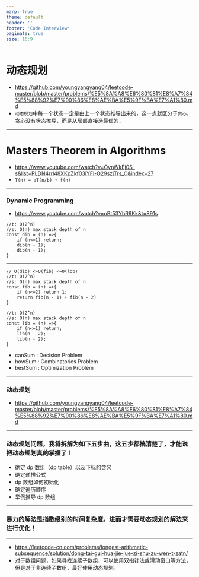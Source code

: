 ```yaml
---
marp: true
theme: default
header: ''
footer: 'Code Interview'
paginate: true
size: 16:9
---
```


# 动态规划

- https://github.com/youngyangyang04/leetcode-master/blob/master/problems/%E5%8A%A8%E6%80%81%E8%A7%84%E5%88%92%E7%90%86%E8%AE%BA%E5%9F%BA%E7%A1%80.md
- `动态规划`中每一个状态一定是由上一个状态推导出来的，这一点就区分于`贪心`，贪心没有状态推导，而是从局部直接选最优的，
---

# Masters Theorem in Algorithms

- https://www.youtube.com/watch?v=OynWkEj0S-s&list=PLDN4rrl48XKpZkf03iYFl-O29szjTrs_O&index=27
- `T(n) = aT(n/b) + f(n)`

---

### Dynamic Programming

- https://www.youtube.com/watch?v=oBt53YbR9Kk&t=891s

```
//t: O(2^n)
//s: O(n) max stack depth of n
const dib = (n) =>{
    if (n<=1) return;
    dib(n - 1);
    dib(n - 1);
}
```

---

```
// O(dib) <=O(fib) <=O(lob)
//t: O(2^n)
//s: O(n) max stack depth of n
const fib = (n) =>{
    if (n<=2) return 1;
    return fib(n - 1) + fib(n - 2)
}
```

```
//t: O(2^n)
//s: O(n) max stack depth of n
const lib = (n) =>{
    if (n<=1) return;
    lib(n - 2);
    lib(n - 2);
}
```

- canSum : Decision Problem
- howSum : Combinatorics Problem
- bestSum : Optimization Problem

---

### 动态规划

- https://github.com/youngyangyang04/leetcode-master/blob/master/problems/%E5%8A%A8%E6%80%81%E8%A7%84%E5%88%92%E7%90%86%E8%AE%BA%E5%9F%BA%E7%A1%80.md

---

### 动态规划问题，我将拆解为如下五步曲，这五步都搞清楚了，才能说把动态规划真的掌握了！

- 确定 dp 数组（dp table）以及下标的含义
- 确定递推公式
- dp 数组如何初始化
- 确定遍历顺序
- 举例推导 dp 数组

---

### 暴力的解法是指数级别的时间复杂度。进而才需要动态规划的解法来进行优化！

---

- https://leetcode-cn.com/problems/longest-arithmetic-subsequence/solution/dong-tai-gui-hua-jie-jue-zi-shu-zu-wen-t-zatn/
- 对于数组问题，如果寻找连续子数组，可以使用双指针法或滑动窗口等方法，但是对于非连续子数组，最好使用动态规划。

